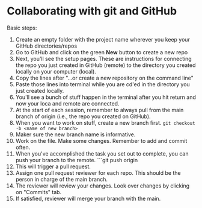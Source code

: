 # Collaborating with git and GitHub

Basic steps:
1) Create an empty folder with the project name wherever you keep your GitHub directories/repos
1) Go to GitHub and click on the green **New** button to create a new repo
1) Next, you'll see the setup pages. These are instructions for connecting the repo you just created in GitHub (remote) to the directory you created locally on your computer (local). 
1) Copy the lines after "...or create a new repository on the command line"
1) Paste those lines into terminal while you are cd'ed in the directory you just created locally.
1) You'll see a bunch of stuff happen in the terminal after you hit return and now your loca and remote are connected.
1) At the start of each session, remember to always pull from the main branch of origin (i.e., the repo you created on GitHub).
1) When you want to work on stuff, create a new branch first. ```git checkout -b <name of new branch>```
1) Maker sure the new branch name is informative. 
1) Work on the file. Make some changes. Remember to add and commit often. 
1) When you've accomplished the task you set out to complete, you can push your branch to the remote. ```git push origin <name of new branch>
1) This will trigger a pull request. 
1) Assign one pull request reviewer for each repo. This should be the person in charge of the main branch. 
1) The reviewer will review your changes. Look over changes by clicking on "Commits" tab. 
1) If satisfied, reviewer will merge your branch with the main. 
